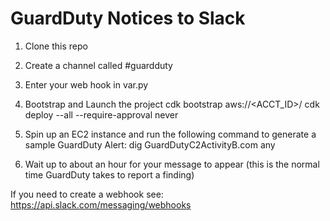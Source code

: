 # GuardDuty Notices to Slack

1. Clone this repo

2. Create a channel called #guardduty

3. Enter your web hook in var.py

4. Bootstrap and Launch the project
cdk bootstrap aws://<ACCT_ID>/<REGION>
cdk deploy --all --require-approval never

5. Spin up an EC2 instance and run the following command to generate a sample GuardDuty Alert:
dig GuardDutyC2ActivityB.com any

6. Wait up to about an hour for your message to appear (this is the normal time GuardDuty takes to report a finding)

If you need to create a webhook see:
https://api.slack.com/messaging/webhooks

